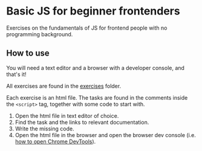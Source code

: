 # Basic JS for beginner frontenders

Exercises on the fundamentals of JS for frontend people with no programming background.

## How to use

You will need a text editor and a browser with a developer console, and that's it!

All exercises are found in the [exercises](https://github.com/mklimkin0190/basic-js-course/tree/main/exercises) folder.

Each exercise is an html file. The tasks are found in the comments inside the `<script>` tag, together with some code to start with.

1. Open the html file in text editor of choice.
2. Find the task and the links to relevant documentation.
3. Write the missing code.
4. Open the html file in the browser and open the browser dev console (i.e. [how to open Chrome DevTools](https://developer.chrome.com/docs/devtools/open/)).
